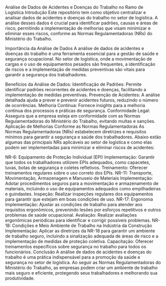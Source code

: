 Análise de Dados de Acidentes e Doenças do Trabalho no Ramo de Logística
Introdução
Este repositório tem como objetivo centralizar e analisar dados de acidentes e doenças do trabalho no setor de logística. A análise desses dados é crucial para identificar padrões, causas e áreas de risco, permitindo a implementação de melhorias que visam minimizar e eliminar esses riscos, conforme as Normas Regulamentadoras (NRs) do Ministério do Trabalho.

Importância da Análise de Dados
A análise de dados de acidentes e doenças do trabalho é uma ferramenta essencial para a gestão de saúde e segurança ocupacional. No setor de logística, onde a movimentação de cargas e o uso de equipamentos pesados são frequentes, a identificação de riscos e a implementação de medidas preventivas são vitais para garantir a segurança dos trabalhadores.

Benefícios da Análise de Dados:
Identificação de Padrões: Permite identificar padrões recorrentes de acidentes e doenças, facilitando a implementação de medidas preventivas.
Prevenção de Acidentes: A análise detalhada ajuda a prever e prevenir acidentes futuros, reduzindo o número de ocorrências.
Melhoria Contínua: Fornece insights para a melhoria contínua dos processos e práticas de segurança.
Conformidade Legal: Assegura que a empresa esteja em conformidade com as Normas Regulamentadoras do Ministério do Trabalho, evitando multas e sanções.
Aplicação de Melhorias Conforme as Normas Regulamentadoras
As Normas Regulamentadoras (NRs) estabelecem diretrizes e requisitos mínimos para garantir a segurança e saúde dos trabalhadores. Abaixo estão algumas das principais NRs aplicáveis ao setor de logística e como elas podem ser implementadas para minimizar e eliminar riscos de acidentes:

NR-6: Equipamento de Proteção Individual (EPI)
Implementação: Garantir que todos os trabalhadores utilizem EPIs adequados, como capacetes, luvas, botas de segurança e coletes refletivos.
Treinamento: Oferecer treinamentos regulares sobre o uso correto dos EPIs.
NR-11: Transporte, Movimentação, Armazenagem e Manuseio de Materiais
Implementação: Adotar procedimentos seguros para a movimentação e armazenamento de materiais, incluindo o uso de equipamentos adequados como empilhadeiras e guindastes.
Inspeção: Realizar inspeções regulares dos equipamentos para garantir que estejam em boas condições de uso.
NR-17: Ergonomia
Implementação: Ajustar as condições de trabalho para atender aos requisitos ergonômicos, prevenindo lesões por esforços repetitivos e outros problemas de saúde ocupacional.
Avaliação: Realizar avaliações ergonômicas periódicas para identificar e corrigir possíveis problemas.
NR-18: Condições e Meio Ambiente de Trabalho na Indústria da Construção
Implementação: Aplicar as diretrizes da NR-18 para garantir um ambiente de trabalho seguro, incluindo a sinalização adequada de áreas de risco e a implementação de medidas de proteção coletiva.
Capacitação: Oferecer treinamentos específicos sobre segurança no trabalho para todos os funcionários.
Conclusão
A análise de dados de acidentes e doenças do trabalho é uma prática indispensável para a promoção da saúde e segurança no setor de logística. Ao seguir as Normas Regulamentadoras do Ministério do Trabalho, as empresas podem criar um ambiente de trabalho mais seguro e eficiente, protegendo seus trabalhadores e melhorando sua produtividade.
